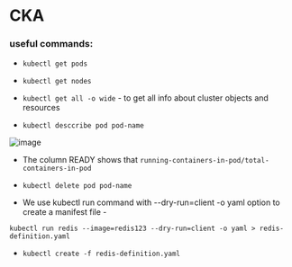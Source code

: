 # CKA

### useful commands:

- `kubectl get pods`

- `kubectl get nodes`

- `kubectl get all -o wide` - to get all info about cluster objects and resources

- `kubectl desccribe pod pod-name` 

![image](https://github.com/Omkar0114/CKA-prep/assets/88308267/0b3c7532-f5b6-4118-8b26-f69a34a62eb1)

- The column READY shows that `running-containers-in-pod/total-containers-in-pod`

- `kubectl delete pod pod-name`

- We use kubectl run command with --dry-run=client -o yaml option to create a manifest file -
 
 `kubectl run redis --image=redis123 --dry-run=client -o yaml > redis-definition.yaml`
 
 - `kubectl create -f redis-definition.yaml`

